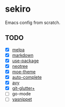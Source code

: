 # sekiro

Emacs config from scratch.

## TODO

- [x] [melpa](https://melpa.org/)
- [x] [markdown](https://jblevins.org/projects/markdown-mode/)
- [x] [use-package](https://melpa.org/#/use-package)
- [x] [neotree](https://github.com/jaypei/emacs-neotree)
- [x] [moe-theme](https://github.com/kuanyui/moe-theme.el "moe-theme")
- [x] [auto-complete](https://github.com/auto-complete/auto-complete "auto-complete")
- [x] [avy](https://github.com/abo-abo/avy "avy")
- [x] [git-glutter+](https://github.com/nonsequitur/git-gutter-plus "git-glutter+")
- [ ] go-mode
- [ ] [yasnippet](https://github.com/joaotavora/yasnippet "yasnippet")
